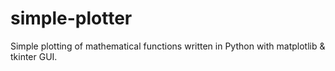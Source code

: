 # simple-plotter
Simple plotting of mathematical functions written in Python with matplotlib & tkinter GUI.

